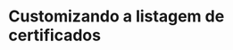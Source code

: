 ﻿# Customizando a listagem de certificados

<!-- link to version in English -->
<div data-alt-locales="en-us"></div>
